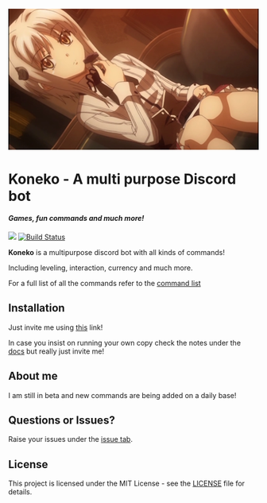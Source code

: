 ![intro](https://raw.githubusercontent.com/mrjamy/KonekoBot/master/src/core/images/KonekoIntro.png)

# Koneko - A multi purpose Discord bot

#### *Games, fun commands and much more!*

[<img src="https://img.shields.io/badge/discord-py-blue.svg">](https://github.com/Rapptz/discord.py)  [![Build Status](https://api.travis-ci.com/mrjamy/KonekoBot.svg)](https://travis-ci.com/mrjamy/KonekoBot)

**Koneko** is a multipurpose discord bot with all kinds of commands!

Including leveling, interaction, currency and much more.

For a full list of all the commands refer to the [command list](docs/commands.md)

## Installation

Just invite me using [this](https://discordapp.com/oauth2/authorize?client_id=502913609458909194&scope=bot&permissions=3460160) link!

In case you insist on running your own copy check the notes under the [docs](docs/installing.md) but really just invite me!

## About me

I am still in beta and new commands are being added on a daily base!

## Questions or Issues?

Raise your issues under the [issue tab](https://github.com/Mrjamy/KonekoBot/issues).

## License

This project is licensed under the MIT License - see the [LICENSE](LICENSE) file for details.
